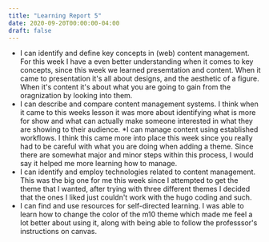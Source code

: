 ```yaml
---
title: "Learning Report 5"
date: 2020-09-20T00:00:00-04:00
draft: false
---
```


* I can identify and define key concepts in (web) content management.
For this week I have a even better understanding when it comes to key concepts, since this week we learned presemtation and content. When it came to presentation it's all about designs, and the aesthetic of a figure. When it's content it's about what you are going to gain from the oragnization by looking into them. 
* I can describe and compare content management systems.
I think when it came to this weeks lesson it was more about identifying what is more for show and what can actually make someone interested in what they are showing to their audience. 
*I can manage content using established workflows.
I think this came more into place this week since you really had to be careful with what you are doing when adding a theme. Since there are somewhat major and minor steps within this process, I would say it helped me more learning how to manage.
* I can identify and employ technologies related to content management.
This was the big one for me this week since I attempted to get the theme that I wanted, after trying with three different themes I decided that the ones I liked just couldn't work with the hugo coding and such. 
* I can find and use resources for self-directed learning.
I was able to learn how to change the color of the m10 theme which made me feel a lot better about using it, along with being able to follow the professsor's instructions on canvas. 
